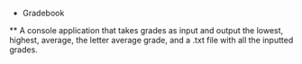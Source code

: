 * Gradebook 

** A console application that takes grades as input and output the lowest, highest, average, the letter average grade, and a .txt file with all the inputted grades.


